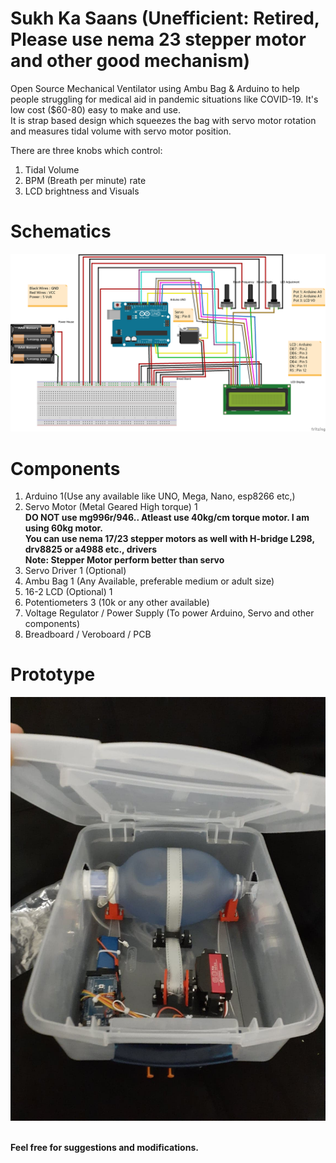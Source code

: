# Sukh Ka Saans (Unefficient: Retired, Please use nema 23 stepper motor and other good mechanism)
Open Source Mechanical Ventilator using Ambu Bag &amp; Arduino to help people struggling for medical aid in pandemic situations like COVID-19. It's low cost ($60-80) easy to make and use.\
It is strap based design which squeezes the bag with servo motor rotation and measures tidal volume with servo motor position.  
  
There are three knobs which control:
1. Tidal Volume  
2. BPM (Breath per minute) rate
3. LCD brightness and Visuals


# Schematics

![](schematics.png)

# Components
1. Arduino 1(Use any available like UNO, Mega, Nano, esp8266 etc,)  
2. Servo Motor (Metal Geared High torque) 1  
**DO NOT use mg996r/946.. Atleast use 40kg/cm torque motor. I am using 60kg motor.**  
**You can use nema 17/23 stepper motors as well with H-bridge L298, drv8825 or a4988 etc., drivers**  
**Note: Stepper Motor perform better than servo**  
3. Servo Driver 1 (Optional)  
4. Ambu Bag 1 (Any Available, preferable medium or adult size)  
5. 16-2 LCD (Optional) 1  
6. Potentiometers 3 (10k or any other available)  
7. Voltage Regulator / Power Supply (To power Arduino, Servo and other components)  
8. Breadboard / Veroboard / PCB  

# Prototype

![](1st.jpg)

\
**Feel free for suggestions and modifications.**
